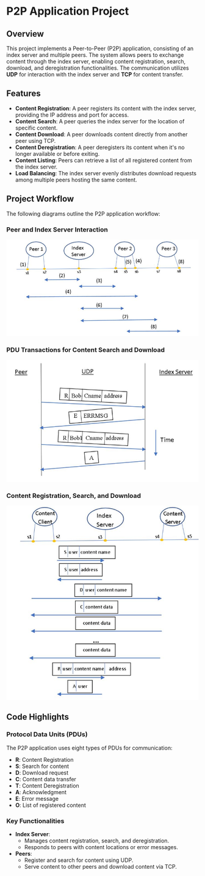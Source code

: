 # P2P Application Project

## Overview
This project implements a Peer-to-Peer (P2P) application, consisting of an index server and multiple peers. The system allows peers to exchange content through the index server, enabling content registration, search, download, and deregistration functionalities. The communication utilizes **UDP** for interaction with the index server and **TCP** for content transfer.

## Features
- **Content Registration**: A peer registers its content with the index server, providing the IP address and port for access.
- **Content Search**: A peer queries the index server for the location of specific content.
- **Content Download**: A peer downloads content directly from another peer using TCP.
- **Content Deregistration**: A peer deregisters its content when it's no longer available or before exiting.
- **Content Listing**: Peers can retrieve a list of all registered content from the index server.
- **Load Balancing**: The index server evenly distributes download requests among multiple peers hosting the same content.

## Project Workflow
The following diagrams outline the P2P application workflow:

### Peer and Index Server Interaction
![Peer and Index Server Interaction](P2P1.JPG)

### PDU Transactions for Content Search and Download
![PDU Transactions](P2P2.JPG)

### Content Registration, Search, and Download
![Content Registration and Search](P2P3.JPG)

## Code Highlights
### Protocol Data Units (PDUs)
The P2P application uses eight types of PDUs for communication:
- **R**: Content Registration
- **S**: Search for content
- **D**: Download request
- **C**: Content data transfer
- **T**: Content Deregistration
- **A**: Acknowledgment
- **E**: Error message
- **O**: List of registered content

### Key Functionalities
- **Index Server**:
  - Manages content registration, search, and deregistration.
  - Responds to peers with content locations or error messages.
- **Peers**:
  - Register and search for content using UDP.
  - Serve content to other peers and download content via TCP.
